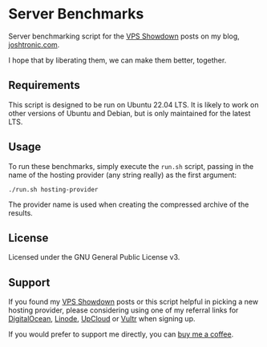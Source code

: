 # Server Benchmarks

Server benchmarking script for the [VPS Showdown][vps] posts on my blog,
[joshtronic.com][blog].

I hope that by liberating them, we can make them better, together.

## Requirements

This script is designed to be run on Ubuntu 22.04 LTS. It is likely to work on
other versions of Ubuntu and Debian, but is only maintained for the latest LTS.

## Usage

To run these benchmarks, simply execute the `run.sh` script, passing in the name
of the hosting provider (any string really) as the first argument:

```shell
./run.sh hosting-provider
```

The provider name is used when creating the compressed archive of the results.

## License

Licensed under the GNU General Public License v3.

## Support

If you found my [VPS Showdown][vps] posts or this script helpful in picking a
new hosting provider, please considering using one of my referral links for
[DigitalOcean][do], [Linode][linode], [UpCloud][uc] or [Vultr][vultr] when
signing up.

If you would prefer to support me directly, you can [buy me a coffee][coffee].

[blog]: https://joshtronic.com
[vps]: https://joshtronic.com/category/vps-showdown/
[do]: https://m.do.co/c/c35d26de972b
[linode]: https://www.linode.com/lp/refer/?r=5f682793582e82ce686747c851b998dc1f86a55b
[uc]: https://upcloud.com/signup/?promo=XZN2AZ
[vultr]: https://www.vultr.com/?ref=8946490-8H
[coffee]: https://ko-fi.com/joshtronic
